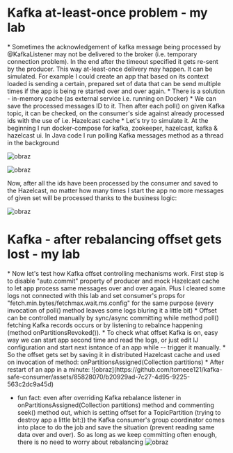 <h1>Kafka at-least-once problem - my lab</h1>
* Sometimes the acknowledgement of kafka message being processed by @KafkaListener may not be delivered to the broker (i.e. temporary connection problem). In the end after the timeout specified it gets re-sent by the producer. This way at-least-once delivery may happen. It can be simulated. For example I could create an app that based on its context loaded is sending a certain, prepared set of data that can be send multiple times if the app is being re started over and over again.
* There is a solution - in-memory cache (as external service i.e. running on Docker)
* We can save the processed messages ID to it. Then after each poll() on given Kafka topic, it can be checked, on the consumer's side against already processed ids with the use of i.e. Hazelcast cache 
* Let's try to simulate it.
At the beginning I run docker-compose for kafka, zookeeper, hazelcast, kafka & hazelcast ui. In Java code I run polling Kafka messages method as a thread in the background

 ![obraz](https://github.com/tomeee121/kafka-safe-consumer/assets/85828070/0bb7ec63-78b1-4a18-b912-3168857873ee)

 ![obraz](https://github.com/tomeee121/kafka-safe-consumer/assets/85828070/97bcb5fc-9505-4cf4-b784-52697d5e4e75)

Now, after all the ids have been processed by the consumer and saved to the Hazelcast, no matter how many times I start the app no more messages of given set will be processed thanks to the business logic:

  ![obraz](https://github.com/tomeee121/kafka-safe-consumer/assets/85828070/8eec8811-120a-4e2d-be98-a9ac6c0772db)

<h1>Kafka - after rebalancing offset gets lost - my lab</h1>
* Now let's test how Kafka offset controlling mechanisms work. First step is to disable "auto.commit" property of producer and mock Hazelcast cache to let app process same messages over and over again. Plus I cleared some logs not connected with this lab and set consumer's props for "fetch.min.bytes/fetchmax.wait.ms.config" for the same purpose (every invocation of poll() method leaves some logs bluring it a little bit)
* Offset can be controlled manually by sync/async committing while method poll() fetching Kafka records occurs or by listening to rebalnce happening (method onPartitionsRevoked()).
* To check what offset Kafka is on, easy way we can start app second time and read the logs, or just edit IJ configuration and start next isntance of an app while -- trigger it manually.
* So the offset gets set by saving it in distributed Hazelcast cache and used on invocation of method:
onPartitionsAssigned(Collection<TopicPartition> partitions)
* After restart of an app in a minute:
![obraz](https://github.com/tomeee121/kafka-safe-consumer/assets/85828070/b20929ad-7c27-4d95-9225-563c2dc9a45d)

* fun fact: even after overriding Kafka rebalance listener in onPartitionsAssigned(Collection<TopicPartition> partitions) method and commenting seek() method out, which is setting offset for a TopicPartition (trying to destroy app a little bit:)) the Kafka consumer's group coordinator comes into place to do the job and save the situation (prevent reading same data over and over). So as long as we keep committing often enough, there is no need to worry about rebalancing
  ![obraz](https://github.com/tomeee121/kafka-safe-consumer/assets/85828070/6c78b748-ef58-43b9-a978-bb780aee83e0)


  
